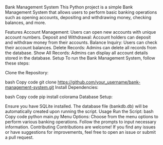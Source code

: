 Bank Management System
This Python project is a simple Bank Management System that allows users to perform basic banking operations such as opening accounts, depositing and withdrawing money, checking balances, and more.

Features
Account Management: Users can open new accounts with unique account numbers.
Deposit and Withdrawal: Account holders can deposit and withdraw money from their accounts.
Balance Inquiry: Users can check their account balances.
Delete Records: Admins can delete all records from the database.
Show All Records: Admins can display all account details stored in the database.
Setup
To run the Bank Management System, follow these steps:

Clone the Repository:

bash
Copy code
git clone https://github.com/your_username/bank-management-system.git
Install Dependencies:

bash
Copy code
pip install colorama
Database Setup:

Ensure you have SQLite installed.
The database file (bankdb.db) will be automatically created upon running the script.
Usage
Run the Script:
bash
Copy code
python main.py
Menu Options:
Choose from the menu options to perform various banking operations.
Follow the prompts to input necessary information.
Contributing
Contributions are welcome! If you find any issues or have suggestions for improvements, feel free to open an issue or submit a pull request.
